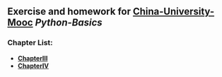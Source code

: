 ## Exercise and homework for [China-University-Mooc](https://github.com/china-university-mooc) *Python-Basics*

### Chapter List:
- [**ChapterIII**](https://github.com/china-university-mooc/Python-Basics/tree/master/ChapterIII)
- [**ChapterIV**](https://github.com/china-university-mooc/Python-Basics/tree/master/ChapterIV)